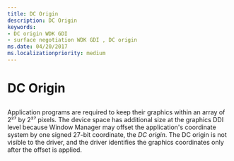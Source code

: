 ```yaml
---
title: DC Origin
description: DC Origin
keywords:
- DC origin WDK GDI
- surface negotiation WDK GDI , DC origin
ms.date: 04/20/2017
ms.localizationpriority: medium
---
```


# DC Origin


## <span id="ddk_dc_origin_gg"></span><span id="DDK_DC_ORIGIN_GG"></span>


Application programs are required to keep their graphics within an array of 2²⁷ by 2²⁷ pixels. The device space has additional size at the graphics DDI level because Window Manager may offset the application's coordinate system by one signed 27-bit coordinate, the *DC origin*. The DC origin is not visible to the driver, and the driver identifies the graphics coordinates only after the offset is applied.

 

 





